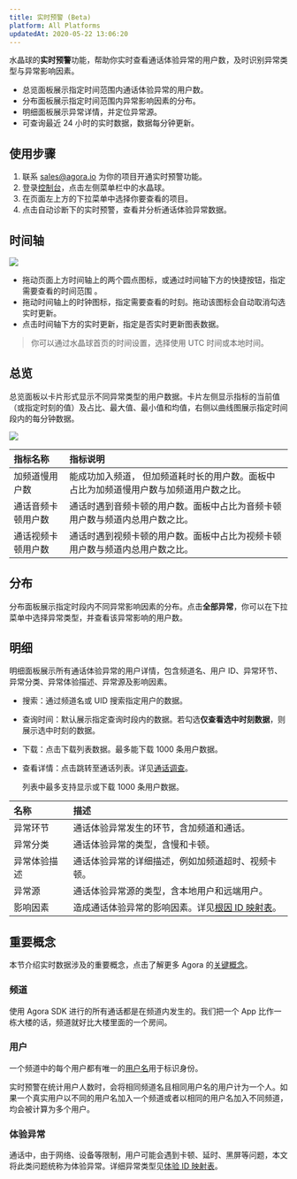 ```yaml
---
title: 实时预警 (Beta)
platform: All Platforms
updatedAt: 2020-05-22 13:06:20
---
```


水晶球的**实时预警**功能，帮助你实时查看通话体验异常的用户数，及时识别异常类型与异常影响因素。

- 总览面板展示指定时间范围内通话体验异常的用户数。
- 分布面板展示指定时间范围内异常影响因素的分布。
- 明细面板展示异常详情，并定位异常源。
- 可查询最近 24 小时的实时数据，数据每分钟更新。

## 使用步骤

1. 联系 [sales@agora.io](mailto:sales@agora.io) 为你的项目开通实时预警功能。
2. 登录[控制台](https://dashboard.agora.io/)，点击左侧菜单栏中的水晶球。
3. 在页面左上方的下拉菜单中选择你要查看的项目。
4. 点击自动诊断下的实时预警，查看并分析通话体验异常数据。

## 时间轴

![](https://web-cdn.agora.io/docs-files/1585019063360)

- 拖动页面上方时间轴上的两个圆点图标，或通过时间轴下方的快捷按钮，指定需要查看的时间范围 。
- 拖动时间轴上的时钟图标，指定需要查看的时刻。拖动该图标会自动取消勾选实时更新。
- 点击时间轴下方的实时更新，指定是否实时更新图表数据。

> 你可以通过水晶球首页的时间设置，选择使用 UTC 时间或本地时间。

## 总览

总览面板以卡片形式显示不同异常类型的用户数据。卡片左侧显示指标的当前值（或指定时刻的值）及占比、最大值、最小值和均值，右侧以曲线图展示指定时间段内的每分钟数据。

![](https://web-cdn.agora.io/docs-files/1585019074143)

| 指标名称           | 指标说明                                                                                |
| :----------------- | :-------------------------------------------------------------------------------------- |
| 加频道慢用户数     | 能成功加入频道， 但加频道耗时长的用户数。面板中占比为加频道慢用户数与加频道用户数之比。 |
| 通话音频卡顿用户数 | 通话时遇到音频卡顿的用户数。面板中占比为音频卡顿用户数与频道内总用户数之比。            |
| 通话视频卡顿用户数 | 通话时遇到视频卡顿的用户数。面板中占比为视频卡顿用户数与频道内总用户数之比。            |

## 分布

分布面板展示指定时段内不同异常影响因素的分布。点击**全部异常**，你可以在下拉菜单中选择异常类型，并查看该异常影响的用户数。

## 明细

明细面板展示所有通话体验异常的用户详情，包含频道名、用户 ID、异常环节、异常分类、异常体验描述、异常源及影响因素。

- 搜索：通过频道名或 UID 搜索指定用户的数据。
- 查询时间：默认展示指定查询时段内的数据。若勾选**仅查看选中时刻数据**，则展示选中时刻的数据。
- 下载：点击下载列表数据。最多能下载 1000 条用户数据。
- 查看详情：点击跳转至通话列表。详见[通话调查](aa_call_search)。

  <div class="alert note">列表中最多支持显示或下载 1000 条用户数据。</div>

| 名称         | 描述                                                                                                                 |
| :----------- | :------------------------------------------------------------------------------------------------------------------- |
| 异常环节     | 通话体验异常发生的环节，含加频道和通话。                                                                             |
| 异常分类     | 通话体验异常的类型，含慢和卡顿。                                                                                     |
| 异常体验描述 | 通话体验异常的详细描述，例如加频道超时、视频卡顿。                                                                   |
| 异常源       | 通话体验异常源的类型，含本地用户和远端用户。                                                                         |
| 影响因素     | 造成通话体验异常的影响因素。详见[根因 ID 映射表](./aa_api?platform=All%20Platforms#a-namefactor_ida根因-id-映射表)。 |

## 重要概念

本节介绍实时数据涉及的重要概念，点击了解更多 Agora 的[关键概念](./terms?platform=All%20Platforms)。

### 频道

使用 Agora SDK 进行的所有通话都是在频道内发生的。我们把一个 App 比作一栋大楼的话，频道就好比大楼里面的一个房间。

### 用户

一个频道中的每个用户都有唯一的[用户名](./terms?platform=All%20Platforms#a-nameusernamea%E7%94%A8%E6%88%B7%E5%90%8D)用于标识身份。

实时预警在统计用户人数时，会将相同频道名且相同用户名的用户计为一个人。如果一个真实用户以不同的用户名加入一个频道或者以相同的用户名加入不同频道，均会被计算为多个用户。

### 体验异常

通话中，由于网络、设备等限制，用户可能会遇到卡顿、延时、黑屏等问题，本文将此类问题统称为体验异常。详细异常类型见[体验 ID 映射表](./aa_api?platform=All%20Platforms#a-nameexp_ida体验-id-映射表)。
